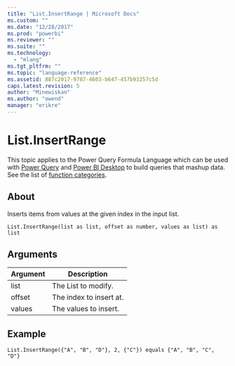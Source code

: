 ```yaml
---
title: "List.InsertRange | Microsoft Docs"
ms.custom: ""
ms.date: "12/28/2017"
ms.prod: "powerbi"
ms.reviewer: ""
ms.suite: ""
ms.technology: 
  - "mlang"
ms.tgt_pltfrm: ""
ms.topic: "language-reference"
ms.assetid: 887c2017-9787-4603-b647-457b93257c5d
caps.latest.revision: 5
author: "Minewiskan"
ms.author: "owend"
manager: "erikre"
---
```

# List.InsertRange
This topic applies to the Power Query Formula Language which can be used with [Power Query](https://support.office.com/article/Introduction-to-Microsoft-Power-Query-for-Excel-6E92E2F4-2079-4E1F-BAD5-89F6269CD605) and [Power BI Desktop](http://go.microsoft.com/fwlink/p/?LinkId=618607) to build queries that mashup data. See the list of [function categories](https://msdn.microsoft.com/en-us/library/mt211003.aspx).  
  
## About  
Inserts items from values at the given index in the input list.  
  
```  
List.InsertRange(list as list, offset as number, values as list) as list  
```  
  
## Arguments  
  
|Argument|Description|  
|------------|---------------|  
|list|The List to modify.|  
|offset|The index to insert at.|  
|values|The values to insert.|  
  
## <a name="__goback"></a>Example  
  
```  
List.InsertRange({"A", "B", "D"}, 2, {"C"}) equals {"A", "B", "C", "D"}  
```  

